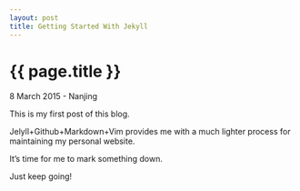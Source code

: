 ```yaml
---
layout: post
title: Getting Started With Jekyll
---
```


{{ page.title }}
================
<p class="meta">8 March 2015 - Nanjing</p>

This is my first post of this blog.

Jelyll+Github+Markdown+Vim provides me with a much lighter process for maintaining my personal website.

It’s time for me to mark something down.

Just keep going!
